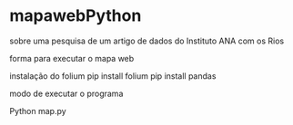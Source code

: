 # mapawebPython
sobre uma pesquisa de um artigo de dados do Instituto ANA com os Rios

forma para executar o mapa web 
 
 instalação do folium 
 pip install folium 
 pip install pandas

 modo de executar o programa
 
 Python map.py 
